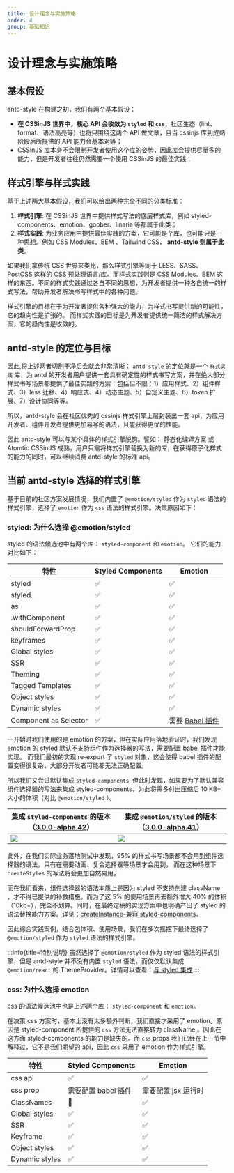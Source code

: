```yaml
---
title: 设计理念与实施策略
order: 4
group: 基础知识
---
```


# 设计理念与实施策略

## 基本假设

antd-style 在构建之初，我们有两个基本假设：

- **在 CSSinJS 世界中，核心 API 会收敛为 `styled` 和 `css`**，社区生态（lint、format、语法高亮等）也将只围绕这两个 API 做文章，且当 cssinjs 库到成熟阶段后所提供的 API 能力会基本对等；
- CSSinJS 库本身不会限制开发者使用这个库的姿势，因此库会提供尽量多的能力，但是开发者往往仍然需要一个使用 CSSinJS 的最佳实践；

## 样式引擎与样式实践

基于上述两大基本假设，我们可以给出两种完全不同的分类标准：

1. **样式引擎**: 在 CSSinJS 世界中提供样式写法的底层样式库，例如 styled-components、emotion、goober、linaria 等都属于此类；
2. **样式实践**: 为业务应用中提供最佳实践的方案，它可能是个库，也可能只是一种思想。例如 CSS Modules、BEM 、Tailwind CSS， **antd-style 则属于此类**。

如果我们拿传统 CSS 世界来类比，那么样式引擎等同于 LESS、SASS、PostCSS 这样的 CSS 预处理语言/库。而样式实践则是 CSS Modules、BEM 这样的东西。不同的样式实践通过各自不同的思想，为开发者提供一种各自统一的样式写法，帮助开发者解决书写样式中的各种问题。

样式引擎的目标在于为开发者提供各种强大的能力，为样式书写提供新的可能性，它的趋向性是扩张的。 而样式实践的目标是为开发者提供统一简洁的样式解决方案，它的趋向性是收敛的。

## antd-style 的定位与目标

因此,将上述两者切割干净后会就会非常清晰： `antd-style` 的定位就是一个 `样式实践` 库，为 antd 的开发者用户提供一套具有确定性的样式书写方案，并在绝大部分样式书写场景都提供了最佳实践的方案：包括但不限：1）应用样式、2）组件样式、3）less 迁移、4）响应式、4）动态主题、5）自定义主题、6）token 扩展、7）设计协同等等。

所以，antd-style 会在社区优秀的 cssinjs 样式引擎上层封装出一套 api，为应用开发者、组件开发者提供更加易写的语法，且能获得更优的性能。

因此 antd-style 可以与某个具体的样式引擎脱钩。譬如： 静态化编译方案 或 Atomtic CSSinJS 成熟，用户只需将样式引擎替换为新的库，在获得原子化样式的能力的同时，可以继续消费 antd-style 的标准 api。

## 当前 antd-style 选择的样式引擎

基于目前的社区方案发展情况，我们内置了 `@emotion/styled` 作为 `styled` 语法的样式引擎，选择了 `emotion` 作为 `css` 语法的样式引擎。决策原因如下：

### styled: 为什么选择 @emotion/styled

styled 的语法候选池中有两个库： `styled-component` 和 `emotion`。 它们的能力对比如下：

| 特性                  | Styled Components | Emotion                                                          |
| --------------------- | ----------------- | ---------------------------------------------------------------- |
| styled                | ✅                | ✅                                                               |
| styled.<tag>          | ✅                | ✅                                                               |
| as                    | ✅                | ✅                                                               |
| .withComponent        | ✅                | ✅                                                               |
| shouldForwardProp     | ✅                | ✅                                                               |
| keyframes             | ✅                | ✅                                                               |
| Global styles         | ✅                | ✅                                                               |
| SSR                   | ✅                | ✅                                                               |
| Theming               | ✅                | ✅                                                               |
| Tagged Templates      | ✅                | ✅                                                               |
| Object styles         | ✅                | ✅                                                               |
| Dynamic styles        | ✅                | ✅                                                               |
| Component as Selector | ✅                | 需要 [Babel 插件](https://emotion.sh/docs/@emotion/babel-plugin) |

一开始时我们使用的是 emotion 的方案，但在实际应用落地验证时，我们发现 emotion 的 styled 默认不支持组件作为选择器的写法，需要配置 babel 插件才能实现。 而我们最初的实现 re-export 了 `styled` 对象，这会使得 babel 插件的配置变得很复杂，大部分开发者可能都无法正确配置。

所以我们又尝试默认集成 `styled-components`, 但此时发现，如果要为了默认兼容组件选择器的写法来集成 styled-components，为此将需多付出压缩后 10 KB+ 大小的体积（对比 `@emotion/styled` ）。

| 集成 `styled-components` 的版本（[3.0.0-alpha.42](https://bundlephobia.com/package/antd-style@3.0.0-alpha.42)） | 集成 `@emotion/styled` 的版本（[3.0.0-alpha.41](https://bundlephobia.com/package/antd-style@3.0.0-alpha.41)） |
| --------------------------------------------------------------------------------------------------------------- | ------------------------------------------------------------------------------------------------------------- |
| ![](https://mdn.alipayobjects.com/huamei_rqvucu/afts/img/A*uuRsQKLILmIAAAAAAAAAAAAADoN6AQ/fmt.webp)             | ![](https://mdn.alipayobjects.com/huamei_rqvucu/afts/img/A*uuRsQKLILmIAAAAAAAAAAAAADoN6AQ/fmt.webp)           |

此外，在我们实际业务落地测试中发现，95% 的样式书写场景都不会用到组件选择器的语法。只有在需要动画、复合选择器等场景才会用到， 而在这种场景下 `createStyles` 的写法将会更加自然易用。

而在我们看来，组件选择器的语法本质上是因为 styled 不支持创建 className ，才不得已提供的补救措施。而为了这 5% 的使用场景再去额外增大 40% 的体积（10kb+），完全不划算。同时，在最终定稿的实现方案中也明确产出了 styled 的语法替换能力方案。详见：[createInstance-兼容 styled-components](/api/create-instance#兼容-styled-主题方案)。

因此综合实践案例，结合包体积、使用场景，我们在多次摇摆下最终选择了 `@emotion/styled` 作为 `styled` 语法的样式引擎。

:::info{title=特别说明}
虽然选择了 `@emotion/styled` 作为 styled 语法的样式引擎，但是 antd-style 并不没有内置 `styled` 语法，而仅仅默认集成 `@emotion/react` 的 ThemeProvider。详情可以查看：[与 styled 集成](/guide/styled)
:::

### css: 为什么选择 emotion

css 的语法候选池中也是上述两个库： `styled-component` 和 `emotion`。

在决策 css 方案时，基本上没有太多额外判断，我们直接才采用了 emotion。原因是 styled-component 所提供的 `css` 方法无法直接转为 className 。因此在这方面 styled-components 的能力是缺失的。而 `css` props 我们已经在上一节中解释过，它不是我们期望的 api，因此 `css` 采用了 emotion 作为样式引擎。

| 特性           | Styled Components   | Emotion             |
| -------------- | ------------------- | ------------------- |
| css api        | ✅                  | ✅                  |
| css prop       | 需要配置 babel 插件 | 需要配置 jsx 运行时 |
| ClassNames     | 🛑                  | ✅                  |
| Global styles  | ✅                  | ✅                  |
| SSR            | ✅                  | ✅                  |
| Keyframe       | ✅                  | ✅                  |
| Object styles  | ✅                  | ✅                  |
| Dynamic styles | ✅                  | ✅                  |
